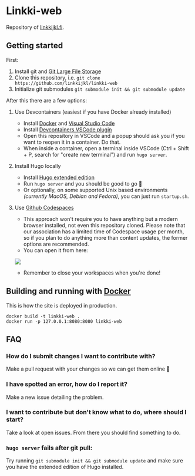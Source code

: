 # Linkki-web

Repository of [linkkijkl.fi](https://linkkijkl.fi).


## Getting started

First:
1. Install git and [Git Large File Storage](https://git-lfs.com)
2. Clone this repository, i.e. `git clone https://github.com/linkkijkl/linkki-web`
3. Initialize git submodules `git submodule init && git submodule update`

After this there are a few options:
1. Use Devcontainers (easiest if you have Docker already installed)
    - Install [Docker](https://docs.docker.com/) and [Visual Studio Code](https://code.visualstudio.com/)
    - Install [Devcontainers VSCode plugin](https://marketplace.visualstudio.com/items?itemName=ms-vscode-remote.remote-containers)
    - Open this repository in VSCode and a popup should ask you if you want to reopen it in a container. Do that.
    - When inside a container, open a terminal inside VSCode (Ctrl + Shift + P, search for "create new terminal") and run `hugo server`.

2. Install Hugo locally
    - Install [Hugo extended edition](https://gohugo.io/)
    - Run `hugo server` and you should be good to go 🎉
    - Or optionally, on some supported Unix based environments _(currently MacOS, Debian and Fedora)_, you can just run `startup.sh`.

3. Use [Github Codespaces](https://github.com/features/codespaces)
    - This approach won't require you to have anything but a modern browser installed, not even this repository cloned. Please note that our association has a limited time of Codespace usage per month, so if you plan to do anything more than content updates, the former options are recommended.
    - You can open it from here:
    
    ![](https://github.com/Linkkijkl/linkki-web/assets/5105063/7b554e18-81e4-4dd0-9f57-f5feaea2f2f4)

    - Remember to close your workspaces when you're done!


## Building and running with [Docker](https://www.docker.com/)
This is how the site is deployed in production.

```shell
docker build -t linkki-web .
docker run -p 127.0.0.1:8080:8080 linkki-web
```


## FAQ

### How do I submit changes I want to contribute with?

Make a pull request with your changes so we can get them online 🙂

### I have spotted an error, how do I report it?

Make a new issue detailing the problem.

### I want to contribute but don't know what to do, where should I start?

Take a look at open issues. From there you should find something to do.

### `hugo server` fails after git pull:

Try running `git submodule init && git submodule update` and make sure
you have the extended edition of Hugo installed.
